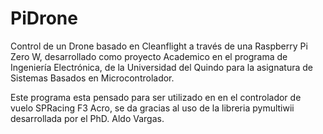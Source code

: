# PiDrone
Control de un Drone basado en Cleanflight a través de una Raspberry Pi Zero W, desarrollado como proyecto Academico en el programa de Ingeniería Electrónica, de la Universidad del Quindo para la asignatura de Sistemas Basados en Microcontrolador.

Este programa esta pensado para ser utilizado en en el controlador de vuelo SPRacing F3 Acro, se da gracias al uso de la libreria pymultiwii desarrollada por el PhD. Aldo Vargas.

